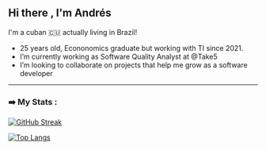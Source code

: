 ## Hi there , I'm Andrés ##

I'm a cuban :cuba: actually living in Brazil!
- 25 years old, Econonomics graduate but working with TI since 2021.
- I’m currently working as Software Quality Analyst at @Take5
- I’m looking to collaborate on projects that help me grow as a software developer

---

### :arrow_right: My Stats : 
[![GitHub Streak](http://github-readme-streak-stats.herokuapp.com?user=amgrcia97&theme=merko)](https://git.io/streak-stats)

[![Top Langs](https://github-readme-stats.vercel.app/api/top-langs/?username=amgrcia97&layout=compact&theme=merko)](https://github.com/anuraghazra/github-readme-stats)
